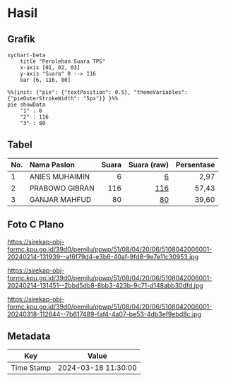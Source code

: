 # Hasil

## Grafik

```mermaid
xychart-beta
    title "Perolehan Suara TPS"
    x-axis [01, 02, 03]
    y-axis "Suara" 0 --> 116
    bar [6, 116, 80]
```

```mermaid
%%{init: {"pie": {"textPosition": 0.5}, "themeVariables": {"pieOuterStrokeWidth": "5px"}} }%%
pie showData
    "1" : 6
    "2" : 116
    "3" : 80
```

## Tabel

| No. | Nama Paslon    | Suara | Suara (raw) | Persentase |
|:--- |:-------------- | -----:| -----------:| ----------:|
| 1   | ANIES MUHAIMIN | 6     | [6][p-1]    | 2,97       |
| 2   | PRABOWO GIBRAN | 116   | [116][p-2]  | 57,43      |
| 3   | GANJAR MAHFUD  | 80    | [80][p-3]   | 39,60      |


[p-1]: https://github.com/gigit-pemilu/pemilu-2024-51-bali/blob/main/pilpres/hitung-suara/sub/51-bali/sub/08-buleleng/sub/04-banjar/sub/2006-munduk/sub/001-tps/sub/paslon-1.txt
[p-2]: https://github.com/gigit-pemilu/pemilu-2024-51-bali/blob/main/pilpres/hitung-suara/sub/51-bali/sub/08-buleleng/sub/04-banjar/sub/2006-munduk/sub/001-tps/sub/paslon-2.txt
[p-3]: https://github.com/gigit-pemilu/pemilu-2024-51-bali/blob/main/pilpres/hitung-suara/sub/51-bali/sub/08-buleleng/sub/04-banjar/sub/2006-munduk/sub/001-tps/sub/paslon-3.txt

## Foto C Plano

https://sirekap-obj-formc.kpu.go.id/39d0/pemilu/ppwp/51/08/04/20/06/5108042006001-20240214-131939--af6f79d4-e3b6-40af-9fd8-9e7e11c30953.jpg

https://sirekap-obj-formc.kpu.go.id/39d0/pemilu/ppwp/51/08/04/20/06/5108042006001-20240214-131451--2bbd5db8-8bb3-423b-9c71-d148abb30dfd.jpg

https://sirekap-obj-formc.kpu.go.id/39d0/pemilu/ppwp/51/08/04/20/06/5108042006001-20240318-112644--7b617489-faf4-4a07-be53-4db3ef9ebd8c.jpg


## Metadata

| Key        | Value               |
| ---------- | ------------------- |
| Time Stamp | 2024-03-18 11:30:00 |



